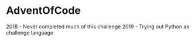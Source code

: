 # AdventOfCode

2018 - Never completed much of this challenge
2019 - Trying out Python as challenge language